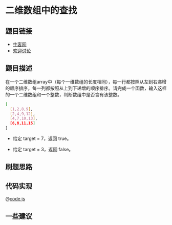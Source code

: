 # 二维数组中的查找

## 题目链接

- [牛客网](https://www.nowcoder.com/practice/abc3fe2ce8e146608e868a70efebf62e)
- [欢迎讨论](https://github.com/142vip/JavaScriptCollection/issues/20)

## 题目描述

在一个二维数组array中（每个一维数组的长度相同），每一行都按照从左到右递增的顺序排序，每一列都按照从上到下递增的顺序排序。请完成一个函数，输入这样的一个二维数组和一个整数，判断数组中是否含有该整数。


```bash
[
  [1,2,8,9],
  [2,4,9,12],
  [4,7,10,13],
  [6,8,11,15]
]
```

- 给定 target = 7，返回 true。

- 给定 target = 3，返回 false。

## 刷题思路

## 代码实现

@[code js](@code/algorithm/剑指/数组和矩阵/find.js)

## 一些建议